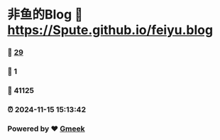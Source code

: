 # 非鱼的Blog :link: https://Spute.github.io/feiyu.blog 
### :page_facing_up: [29](https://Spute.github.io/feiyu.blog/tag.html) 
### :speech_balloon: 1 
### :hibiscus: 41125 
### :alarm_clock: 2024-11-15 15:13:42 
### Powered by :heart: [Gmeek](https://github.com/Meekdai/Gmeek)
